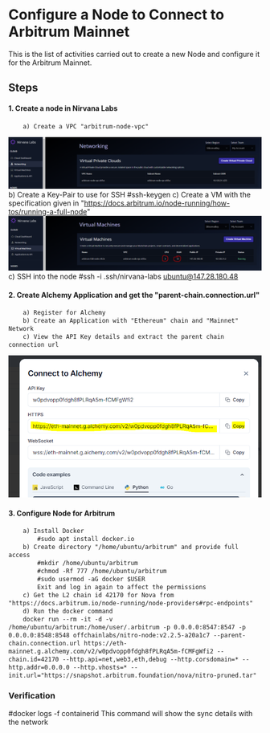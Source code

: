 
# Configure a Node to Connect to Arbitrum Mainnet

This is the list of activities carried out to create a new Node and configure it for the Arbitrum Mainnet.

## Steps
#### 1. Create a node in Nirvana Labs
        a) Create a VPC "arbitrum-node-vpc"
![VPC](images/vpc.PNG)
        b) Create a Key-Pair to use for SSH
            #ssh-keygen
        c) Create a VM with the specification given in "https://docs.arbitrum.io/node-running/how-tos/running-a-full-node"
![VM Details](images/vm.PNG)
        c) SSH into the node
            #ssh -i .ssh/nirvana-labs ubuntu@147.28.180.48
#### 2. Create Alchemy Application and get the "parent-chain.connection.url"
        a) Register for Alchemy
        b) Create an Application with "Ethereum" chain and "Mainnet" Network
        c) View the API Key details and extract the parent chain connection url
![Parent Chain Connection URL](images/parent-chain-url.PNG)

#### 3. Configure Node for Arbitrum
        a) Install Docker
            #sudo apt install docker.io
        b) Create directory "/home/ubuntu/arbitrum" and provide full access
            #mkdir /home/ubuntu/arbitrum
            #chmod -Rf 777 /home/ubuntu/arbitrum
            #sudo usermod -aG docker $USER
            Exit and log in again to affect the permissions
        c) Get the L2 chain id 42170 for Nova from "https://docs.arbitrum.io/node-running/node-providers#rpc-endpoints"
        d) Run the docker command
        docker run --rm -it -d -v /home/ubuntu/arbitrum:/home/user/.arbitrum -p 0.0.0.0:8547:8547 -p 0.0.0.0:8548:8548 offchainlabs/nitro-node:v2.2.5-a20a1c7 --parent-chain.connection.url https://eth-mainnet.g.alchemy.com/v2/w0pdvopp0fdgh8fPLRqA5m-fCMFgWfi2 --chain.id=42170 --http.api=net,web3,eth,debug --http.corsdomain=* --http.addr=0.0.0.0 --http.vhosts=* --init.url="https://snapshot.arbitrum.foundation/nova/nitro-pruned.tar"

### Verification

#docker logs -f containerid
This command will show the sync details with the network
